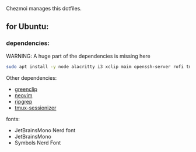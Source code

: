 Chezmoi manages this dotfiles.

## for Ubuntu:

### dependencies:

WARNING: A huge part of the dependencies is missing here

```bash
sudo apt install -y node alacritty i3 xclip maim openssh-server rofi tmux python3 python3-pip polybar nitrogen
```

Other dependencies:
 - [greenclip](https://github.com/erebe/greenclip)
 - [neovim](https://neovim.io/)
 - [ripgrep](https://github.com/BurntSushi/ripgrep)
 - [tmux-sessionizer](https://github.com/jrmoulton/tmux-sessionizer)

fonts:
 - JetBrainsMono Nerd font
 - JetBrainsMono
 - Symbols Nerd Font
